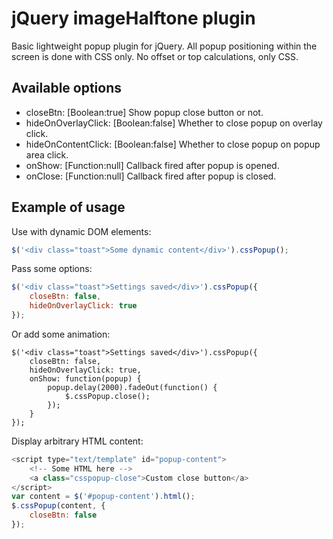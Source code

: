 # jQuery imageHalftone plugin

Basic lightweight popup plugin for jQuery. All popup positioning within the screen is done with CSS only. No offset or top calculations, only CSS.

## Available options

* closeBtn: [Boolean:true] Show popup close button or not.
* hideOnOverlayClick: [Boolean:false] Whether to close popup on overlay click.
* hideOnContentClick: [Boolean:false] Whether to close popup on popup area click.
* onShow: [Function:null] Callback fired after popup is opened.
* onClose: [Function:null] Callback fired after popup is closed.

## Example of usage

Use with dynamic DOM elements:

```javascript
$('<div class="toast">Some dynamic content</div>').cssPopup();
```

Pass some options:

```javascript
$('<div class="toast">Settings saved</div>').cssPopup({
    closeBtn: false,
    hideOnOverlayClick: true
});
```

Or add some animation:

```javasscript
$('<div class="toast">Settings saved</div>').cssPopup({
    closeBtn: false,
    hideOnOverlayClick: true,
    onShow: function(popup) {
        popup.delay(2000).fadeOut(function() {
            $.cssPopup.close();
        });
    }
});
```

Display arbitrary HTML content:

```javascript
<script type="text/template" id="popup-content">
    <!-- Some HTML here -->
    <a class="csspopup-close">Custom close button</a>
</script>
var content = $('#popup-content').html();
$.cssPopup(content, {
    closeBtn: false
});
```